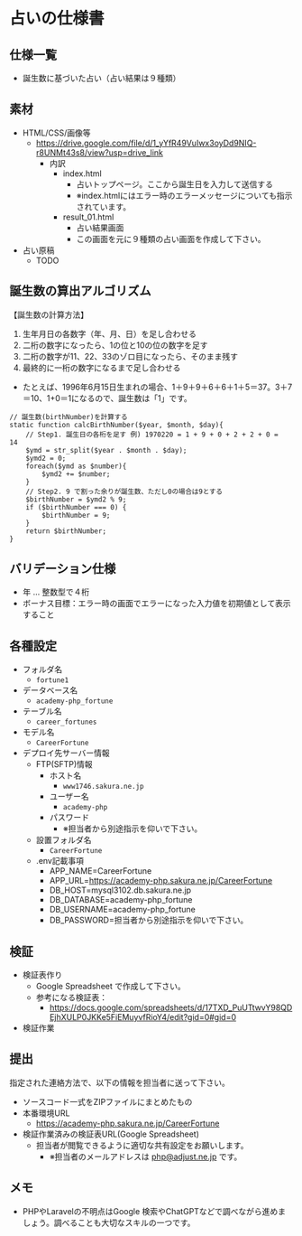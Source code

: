 # 占いの仕様書

## 仕様一覧

- 誕生数に基づいた占い（占い結果は９種類）

## 素材

- HTML/CSS/画像等
  - https://drive.google.com/file/d/1_yYfR49VuIwx3oyDd9NIQ-r8UNMt43s8/view?usp=drive_link
    - 内訳
      - index.html
        - 占いトップページ。ここから誕生日を入力して送信する
        - ※index.htmlにはエラー時のエラーメッセージについても指示されています。
      - result_01.html
        - 占い結果画面
        - この画面を元に９種類の占い画面を作成して下さい。
- 占い原稿
  - TODO

## 誕生数の算出アルゴリズム

【誕生数の計算方法】

1. 生年月日の各数字（年、月、日）を足し合わせる
2. 二桁の数字になったら、1の位と10の位の数字を足す
3. 二桁の数字が11、22、33のゾロ目になったら、そのまま残す
4. 最終的に一桁の数字になるまで足し合わせる

- たとえば、1996年6月15日生まれの場合、1＋9＋9＋6＋6＋1＋5＝37。3＋7＝10、1+0＝1になるので、誕生数は「1」です。

```
// 誕生数(birthNumber)を計算する
static function calcBirthNumber($year, $month, $day){
    // Step1. 誕生日の各桁を足す 例) 1970220 = 1 + 9 + 0 + 2 + 2 + 0 =  14
    $ymd = str_split($year . $month . $day);
    $ymd2 = 0;
    foreach($ymd as $number){
        $ymd2 += $number;
    }
    // Step2. 9 で割った余りが誕生数、ただし0の場合は9とする
    $birthNumber = $ymd2 % 9;
    if ($birthNumber === 0) {
        $birthNumber = 9;
    }
    return $birthNumber;
}
```
## バリデーション仕様

- 年 … 整数型で４桁
- ボーナス目標：エラー時の画面でエラーになった入力値を初期値として表示すること

## 各種設定
- フォルダ名
  - `fortune1`
- データベース名
  - `academy-php_fortune`
- テーブル名
  - `career_fortunes`
- モデル名
  - `CareerFortune`
- デプロイ先サーバー情報
  - FTP(SFTP)情報
    - ホスト名
      - `www1746.sakura.ne.jp`
    - ユーザー名
      - `academy-php`
    - パスワード
      - ※担当者から別途指示を仰いで下さい。
  - 設置フォルダ名
    - `CareerFortune`
  - .env記載事項
    - APP_NAME=CareerFortune
    - APP_URL=https://academy-php.sakura.ne.jp/CareerFortune
    - DB_HOST=mysql3102.db.sakura.ne.jp
    - DB_DATABASE=academy-php_fortune
    - DB_USERNAME=academy-php_fortune
    - DB_PASSWORD=担当者から別途指示を仰いで下さい。

## 検証

- 検証表作り
  - Google Spreadsheet で作成して下さい。
  - 参考になる検証表：
    - https://docs.google.com/spreadsheets/d/17TXD_PuUTtwvY98QDEjhXULP0JKKe5FiEMuyvfRioY4/edit?gid=0#gid=0
- 検証作業

## 提出

指定された連絡方法で、以下の情報を担当者に送って下さい。

- ソースコード一式をZIPファイルにまとめたもの
- 本番環境URL
  - https://academy-php.sakura.ne.jp/CareerFortune
- 検証作業済みの検証表URL(Google Spreadsheet)
  - 担当者が閲覧できるように適切な共有設定をお願いします。
    - ※担当者のメールアドレスは php@adjust.ne.jp です。

## メモ

- PHPやLaravelの不明点はGoogle 検索やChatGPTなどで調べながら進めましょう。調べることも大切なスキルの一つです。

